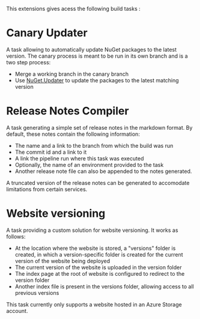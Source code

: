 This extensions gives acess the following build tasks :

# Canary Updater
A task allowing to automatically update NuGet packages to the latest version.
The canary process is meant to be run in its own branch and is a two step process:
- Merge a working branch in the canary branch
- Use [NuGet.Updater](https://github.com/nventive/NuGet.Updater/blob/develop/src/NvGet.Tools.Updater/Readme.md) to update the packages to the latest matching version

# Release Notes Compiler
A task generating a simple set of release notes in the markdown format. By default, these notes contain the following information:
- The name and a link to the branch from which the build was run
- The commit id and a link to it
- A link the pipeline run where this task was executed
- Optionally, the name of an environment provided to the task
- Another release note file can also be appended to the notes generated.

A truncated version of the release notes can be generated to accomodate limitations from certain services.
# Website versioning
A task providing a custom solution for website versioning. It works as follows:
- At the location where the website is stored, a "versions" folder is created, in which a version-specific folder is created for the current version of the website being deployed
- The current version of the website is uploaded in the version folder
- The index page at the root of website is configured to redirect to the version folder
- Another index file is present in the versions folder, allowing access to all previous versions

This task currently only supports a website hosted in an Azure Storage account.